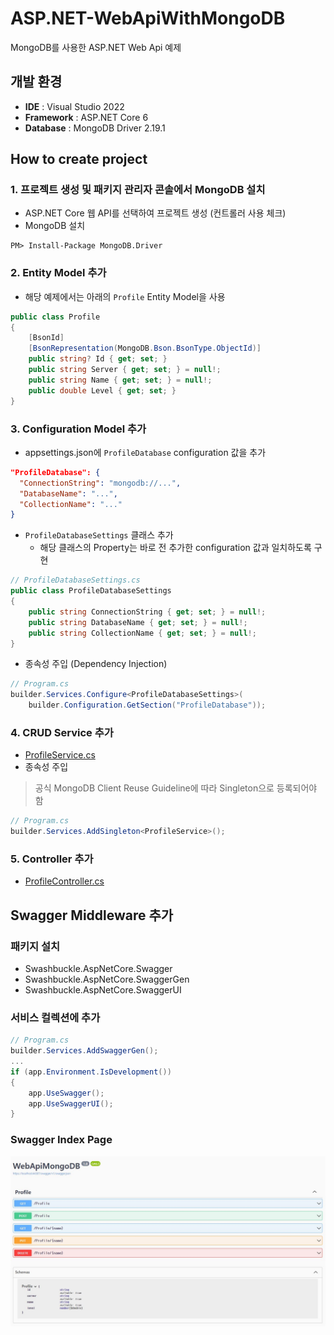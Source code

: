 # ASP.NET-WebApiWithMongoDB
MongoDB를 사용한 ASP.NET Web Api 예제
## 개발 환경
- **IDE** : Visual Studio 2022
- **Framework** : ASP.NET Core 6
- **Database** : MongoDB Driver 2.19.1
## How to create project
### 1. 프로젝트 생성 및 패키지 관리자 콘솔에서 MongoDB 설치
- ASP.NET Core 웹 API를 선택하여 프로젝트 생성 (컨트롤러 사용 체크)
- MongoDB 설치
```
PM> Install-Package MongoDB.Driver
```
### 2. Entity Model 추가
- 해당 예제에서는 아래의 `Profile` Entity Model을 사용
```c#
public class Profile
{
    [BsonId]
    [BsonRepresentation(MongoDB.Bson.BsonType.ObjectId)]
    public string? Id { get; set; }
    public string Server { get; set; } = null!;
    public string Name { get; set; } = null!;
    public double Level { get; set; }
}
```
### 3. Configuration Model 추가
- appsettings.json에 `ProfileDatabase` configuration 값을 추가
```json
"ProfileDatabase": {
  "ConnectionString": "mongodb://...",
  "DatabaseName": "...",
  "CollectionName": "..."
}
```
- `ProfileDatabaseSettings` 클래스 추가
  - 해당 클래스의 Property는 바로 전 추가한 configuration 값과 일치하도록 구현
```c#
// ProfileDatabaseSettings.cs
public class ProfileDatabaseSettings
{
    public string ConnectionString { get; set; } = null!;
    public string DatabaseName { get; set; } = null!;
    public string CollectionName { get; set; } = null!;
}
```
- 종속성 주입 (Dependency Injection)
```c#
// Program.cs
builder.Services.Configure<ProfileDatabaseSettings>(
    builder.Configuration.GetSection("ProfileDatabase"));
```
### 4. CRUD Service 추가
- [ProfileService.cs](https://github.com/Wseop/ASP.NET-WebApiWithMongoDB/blob/main/WebApiMongoDB/Services/ProfileService.cs)
- 종속성 주입
> 공식 MongoDB Client Reuse Guideline에 따라 Singleton으로 등록되어야 함
```c#
// Program.cs
builder.Services.AddSingleton<ProfileService>();
```
### 5. Controller 추가
- [ProfileController.cs](https://github.com/Wseop/ASP.NET-WebApiWithMongoDB/blob/main/WebApiMongoDB/Controllers/ProfileController.cs)
## Swagger Middleware 추가
### 패키지 설치
- Swashbuckle.AspNetCore.Swagger
- Swashbuckle.AspNetCore.SwaggerGen
- Swashbuckle.AspNetCore.SwaggerUI
### 서비스 컬렉션에 추가
```c#
// Program.cs
builder.Services.AddSwaggerGen();
...
if (app.Environment.IsDevelopment())
{
    app.UseSwagger();
    app.UseSwaggerUI();
}
```
### Swagger Index Page
![Swagger](https://github.com/Wseop/ASP.NET-WebApiWithMongoDB/blob/main/img/swagger_index.JPG)

